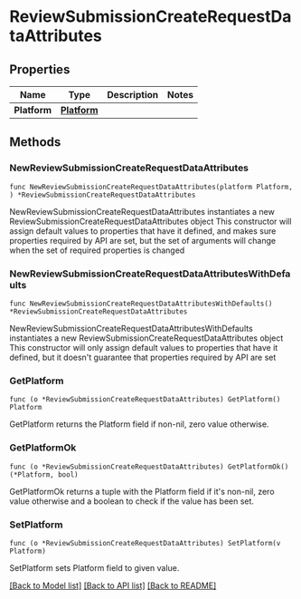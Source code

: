 # ReviewSubmissionCreateRequestDataAttributes

## Properties

Name | Type | Description | Notes
------------ | ------------- | ------------- | -------------
**Platform** | [**Platform**](Platform.md) |  | 

## Methods

### NewReviewSubmissionCreateRequestDataAttributes

`func NewReviewSubmissionCreateRequestDataAttributes(platform Platform, ) *ReviewSubmissionCreateRequestDataAttributes`

NewReviewSubmissionCreateRequestDataAttributes instantiates a new ReviewSubmissionCreateRequestDataAttributes object
This constructor will assign default values to properties that have it defined,
and makes sure properties required by API are set, but the set of arguments
will change when the set of required properties is changed

### NewReviewSubmissionCreateRequestDataAttributesWithDefaults

`func NewReviewSubmissionCreateRequestDataAttributesWithDefaults() *ReviewSubmissionCreateRequestDataAttributes`

NewReviewSubmissionCreateRequestDataAttributesWithDefaults instantiates a new ReviewSubmissionCreateRequestDataAttributes object
This constructor will only assign default values to properties that have it defined,
but it doesn't guarantee that properties required by API are set

### GetPlatform

`func (o *ReviewSubmissionCreateRequestDataAttributes) GetPlatform() Platform`

GetPlatform returns the Platform field if non-nil, zero value otherwise.

### GetPlatformOk

`func (o *ReviewSubmissionCreateRequestDataAttributes) GetPlatformOk() (*Platform, bool)`

GetPlatformOk returns a tuple with the Platform field if it's non-nil, zero value otherwise
and a boolean to check if the value has been set.

### SetPlatform

`func (o *ReviewSubmissionCreateRequestDataAttributes) SetPlatform(v Platform)`

SetPlatform sets Platform field to given value.



[[Back to Model list]](../README.md#documentation-for-models) [[Back to API list]](../README.md#documentation-for-api-endpoints) [[Back to README]](../README.md)


